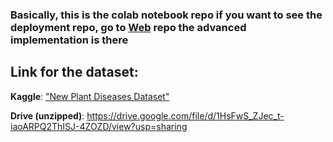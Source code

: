 ### Basically, this is the colab notebook repo if you want to see the deployment repo, go to [Web]([https://github.com/MrHeaven1y/Webs/tree/main/digit%20classififer](https://github.com/MrHeaven1y/Webs/tree/8f89c5b3424a9d6a8ef5621f32ddd9b5d3f07f6d/Plant%20Disease%20Prediction%20with%20transfer%20learning)) repo the advanced implementation is there

## Link for the dataset: 
**Kaggle**: ["New Plant Diseases Dataset"](https://www.kaggle.com/datasets/vipoooool/new-plant-diseases-dataset)

**Drive (unzipped)**: https://drive.google.com/file/d/1HsFwS_ZJec_t-iaoARPQ2ThISJ-4ZOZD/view?usp=sharing
